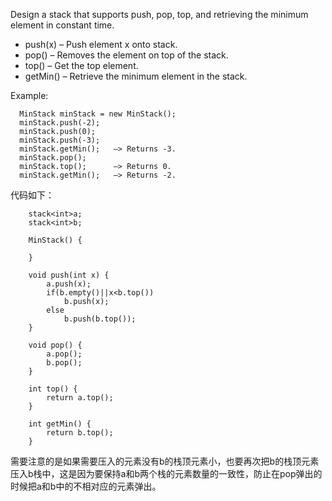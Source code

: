 Design a stack that supports push, pop, top, and retrieving the minimum element in constant time. 


- push(x) – Push element x onto stack. 
- pop() – Removes the element on top of the stack. 
- top() – Get the top element. 
- getMin() – Retrieve the minimum element in the stack. 


Example:

```
  MinStack minStack = new MinStack(); 
  minStack.push(-2); 
  minStack.push(0); 
  minStack.push(-3); 
  minStack.getMin();   –> Returns -3. 
  minStack.pop(); 
  minStack.top();      –> Returns 0. 
  minStack.getMin();   –> Returns -2.
```

代码如下：

```
    stack<int>a;
    stack<int>b;

    MinStack() {   

    }

    void push(int x) {
        a.push(x);
        if(b.empty()||x<b.top())
            b.push(x);
        else
            b.push(b.top());       
    }

    void pop() {
        a.pop();
        b.pop();
    }

    int top() {
        return a.top();
    }

    int getMin() {
        return b.top();
    }
 ```

需要注意的是如果需要压入的元素没有b的栈顶元素小，也要再次把b的栈顶元素压入b栈中，这是因为要保持a和b两个栈的元素数量的一致性，防止在pop弹出的时候把a和b中的不相对应的元素弹出。

